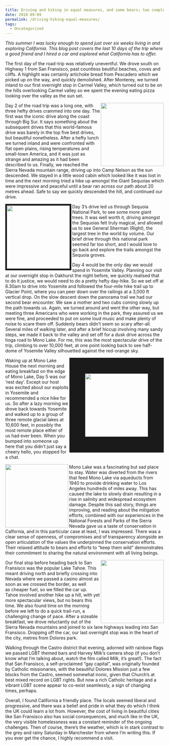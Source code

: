 ```yaml
---
title: Driving and hiking in equal measures, and some bears; two complete amateurs on a Californian road-trip.
date: 2018-09-09
permalink: /driving-hiking-equal-measures/
tags:
  - Uncategorized
---
```


_This summer I was lucky enough to spend just over six weeks living in and exploring California. This blog post covers the last 10 days of the trip where a good friend and I hired a car and explored what California has to offer._

The first day of the road-trip was relatively uneventful. We drove south on Highway 1 from San Fransisco, past countless beutiful beaches, coves and cliffs. A highlight was certainly artichoke bread from Pescadero which we picked up on the way, and quickly demolished. After Monterey, we turned inland to our first overnight stop in Carmel Valley, which turned out to be on the hills overlooking Carmel valley so we spent the evening eating pizza looking over the valley as the sun set.

<img align="right" width="200" src="http://nmatthews323.github.io/assets/BigTree.jpg">

Day 2 of the road trip was a long one, with three hefty drives crammed into one day. The first was the iconic drive along the coast through Big Sur. It says something about the subsequent drives that this world-famous drive was barely in the top five best drives, but beautiful nonetheless. After a hefty lunch we turned inland and were confronted with flat open plains, rising temperatures and small-town America, and it was just as strange and amazing as it had been described to us. Finally, we reached the Sierra Nevada mountain range, driving up into Camp Nelson as the sun descended. We stayed in a little wood cabin which looked like it was lost in time and the next morning tried a hike up amongst the Giant Sequoias which were impressive and peaceful until a bear ran across our path about 20 metres ahead. Safe to say we quickly descended the hill, and continued our drive.

<img align="left" width="200" border=5px src="http://nmatthews323.github.io/assets/Yosemite.jpg">

Day 3’s drive led us through Sequoia National Park, to see some more giant trees. It was well worth it, driving amongst the Sequoias felt truly magical, and allowed us to see General Sherman (Right), the largest tree in the world by volume. Our brief drive through this national park seemed far too short, and I would love to go back and explore the trails amongst the Sequoia groves.


Day 4 would be the only day we would spend in Yosemite Valley. Planning our visit at our overnight stop in Oakhurst the night before, we quickly realised that to do it justice, we would need to do a pretty hefty day-hike. So we set off at 6.30am to drive into Yosemite and followed the four-mile hike trail up to Glacier Point, where you can peer down over the railings at a 3,000 ft vertical drop. On the slow descent down the panorama trail we had our second bear encounter. We saw a mother and two cubs coming slowly up the path towards us. Again, we turned around and went the other way, but meeting three Americans who were working in the park, they assured us we were fine, and proceeded to put on some loud music and make plenty of noise to scare them off. Suddenly bears didn’t seem so scary after-all. Several miles of walking later, and after a brief hiccup involving many sandy steps, we made it back to the valley and set off for a dusk drive across the tioga road to Mono Lake. For me, this was the most spectacular drive of the trip, climbing to over 10,000 feet, at one point looking back to see half-dome of Yosemite Valley silhouetted against the red-orange sky.

<img align="right" width="200" border=50 src="http://nmatthews323.github.io/assets/HalfDome.jpg">

Waking up at Mono Lake House the next morning and eating breakfast on the edge of Mono Lake, Day 5 was our &#8216;rest day&#8217;. Except our host was excited about our exploits in Yosemite and recommended a nice hike for us. So after a lazy morning we drove back towards Yosemite and walked up to a group of three remote glacial lakes at 10,600 feet, in possibly the most remote place either of us had ever been. When you bumped into someone up here that you didn’t just say a cheery hello, you stopped for a chat.

<img align="left" width="200" src="http://nmatthews323.github.io/assets/MonoLake.jpg">

Mono Lake was a fascinating but sad place to stay. Water was diverted from the rivers that feed Mono Lake via aqueducts from 1940 to provide drinking water to Los Angeles hundreds of miles away. This has caused the lake to slowly drain resulting in a rise in salinity and widespread ecosystem damage. Despite this sad story, things are improving, and reading about the mitigation efforts, combined with our experiences in the National Forests and Parks of the Sierra Nevada gave us a taste of conservation in Calfornia, and in this particular case at least, I was impressed. There was a clear sense of openness, of compromises and of transparency alongside an open articulation of the values the underpinned the conservation efforts. Their relaxed attitude to bears and efforts to &#8220;keep them wild&#8221; demonstrates their commitment to sharing the natural environment with all living beings.

<img align="right" width="200" src="http://nmatthews323.github.io/assets/EmeraldBay.jpg">

Our final stop before heading back to San Fransisco was the popular Lake Tahoe. This meant driving north and briefly crossing into Nevada where we passed a casino almost as soon as we crossed the border, as well as cheaper fuel, so we filled the car up. Tahoe involved another hike up a hill, with yet more spectacular views, but no bears this time. We also found time on the morning before we left to do a quick trail-run, a challenging change of pace. After a sizeable breakfast, we drove reluctantly out of the Sierra Nevada mountains and joined to six lane highways leading into San Fransisco. Dropping off the car, our last overnight stop was in the heart of the city, metres from Dolores park.

Walking through the Castro district that evening, adorned with rainbow flags we passed LGBT themed bars and Harvey Milk’s camera shop (if you don’t know what I’m talking about, watch the film called _Milk_, it’s great!). The fact that San Fransisco, a self-proclaimed &#8220;gay capital&#8221;, was originally founded by Catholic missionaries, with the beautiful Dolores Mission just a few blocks from the Castro, seemed somewhat ironic, given that Church’s at best mixed record on LGBT rights. But now a rich Catholic heritage and a vibrant LGBT scene appear to co-exist seamlessly, a sign of changing times, perhaps.

Overall, I found California a friendly place. The locals seemed liberal and progressive, and there was a belief and pride in what they do which I think the UK could learn a lot from. However, the cost of living in beautiful cities like San Fransisco also has social consequences, and much like in the UK, the very visible homelessness was a constant reminder of the ongoing challenges. Then of course, there’s the weather, which is in stark contrast to the grey and rainy Saturday in Manchester from where I’m writing this. If you ever get the chance, I highly recommend a visit.
